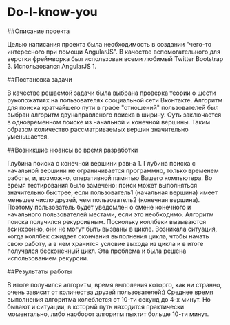 # Do-I-know-you

##Описание проекта

Целью написания проекта была необходимость в создании "чего-то интересного при помощи AngularJS". 
В качестве вспомогательного для верстки фреймворка был использован всеми любимый Twitter Bootstrap 3.
Использовался AngularJS 1.

##Постановка задачи

В качестве решаемой задачи была выбрана проверка теории о шести рукопожатиях на пользователях сооциальной сети Вконтакте.
Алгоритм для поиска кратчайшего пути в графе "отношений" пользователей был выбран алгоритм двунаправленого поиска в ширину.
Суть заключается в одновременном поиске из начальной и конечной вершины.
Таким образом количество рассматриваемых вершин значительно уменьшается. 

##Возникшие нюансы во время разработки

Глубина поиска с конечной вершини равна 1. Глубина поиска с начальной вершини не ограничивается программно, 
только временем работы, и, возможно, оперативной памятью Вашего компьютера.
Во время тестирования было замечено: поиск может выполняться значительно быстрее, если пользователь1 (начальная вершина) 
имеет меньшее число друзей, чем пользователь2 (конечная вершина). Поэтому пользователь будет уведомлен о смене конечного 
и начального пользователей  местами, если это необходимо.
Алгоритм поиска получился рекурсивным. Поскольку коллбеки вызываются асинхронно, они не могут быть вызваны в цикле.
Возникала ситуация, когда коллбек ожидает окончания выполнения цикла, чтобы начать свою работу, 
а в нем хранится условие выхода из цикла и в итоге получался бесконечный цикл. 
Эта проблема и была решена использованием рекурсии. 

##Результаты работы

В итоге получился алгоритм, время выполения которго, как ни странно, очень зависит от количества друзей пользователей:)
Среднее время выполнения алгоритма колеблется от 10-ти секунд до 4-х минут. Но бывают и ситуации, в который путь 
находится практически моментально, либо наоборот алгоритм пыхтит больше 10-ти минут.
